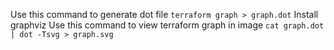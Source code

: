 Use this command to generate dot file `terraform graph > graph.dot`
Install graphviz
Use this command to view terraform graph in image `cat graph.dot | dot -Tsvg > graph.svg`